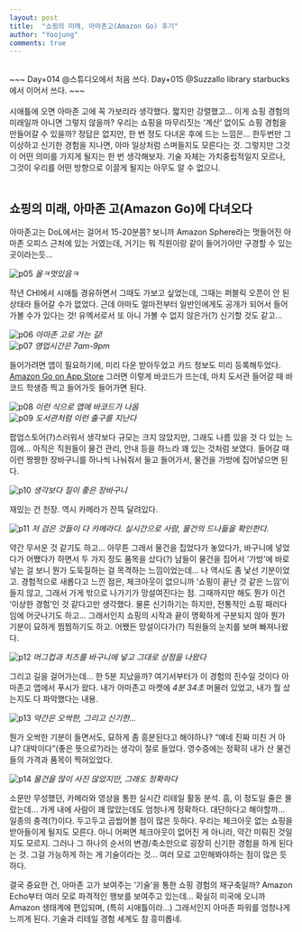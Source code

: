 ```yaml
---
layout: post
title:  "쇼핑의 미래, 아마존고(Amazon Go) 후기"
author: "Yoojung"
comments: true
---
```

<br>
~~~
Day+014 @스튜디오에서 처음 쓰다.
Day+015 @Suzzallo library starbucks에서 이어서 쓰다.  
~~~
<br>
<br>
시애틀에 오면 아마존 고에 꼭 가보리라 생각했다. 짧지만 강렬했고... 이게 쇼핑 경험의 미래일까 아니면 그렇지 않을까? 우리는 쇼핑을 마무리짓는 ‘계산’ 없이도 쇼핑 경험을 만들어갈 수 있을까? 정답은 없지만, 한 번 정도 다녀온 후에 드는 느낌은... 한두번만 그 이상하고 신기한 경험을 지나면, 아마 일상처럼 스며들지도 모른다는 것. 그렇지만 그것이 어떤 의미를 가지게 될지는 한 번 생각해보자. 기술 자체는 가치중립적일지 모르나, 그것이 우리를 어떤 방향으로 이끌게 될지는 아무도 알 수 없으니. 
<br>
<br>

## 쇼핑의 미래, 아마존 고(Amazon Go)에 다녀오다
아마존고는 DoL에서는 걸어서 15-20분쯤? 보니까 Amazon Sphere라는 멋들어진 아마존 오피스 근처에 있는 거였는데, 거기는 뭐 직원이랑 같이 들어가야만 구경할 수 있는 곳이라는듯...

![p05]({{site.url}}/assets/2018-03-05-p05.JPG)
_올ㅋ멋있음ㅋ_
<br>

작년 CHI에서 시애틀 경유하면서 그때도 가보고 싶었는데, 그때는 퍼블릭 오픈이 안 된 상태라 들어갈 수가 없었다. 근데 아마도 얼마전부터 일반인에게도 공개가 되어서 들어가볼 수가 있다는 것! 유엑서로서 또 아니 가볼 수 없지 않은가(?) 신기할 것도 같고...

![p06]({{site.url}}/assets/2018-03-05-p06.JPG)
_아마존 고로 가는 길!_
<br>
![p07]({{site.url}}/assets/2018-03-05-p07.JPG)
_영업시간은 7am-9pm_
<br>

들어가려면 앱이 필요하기에, 미리 다운 받아두었고 카드 정보도 미리 등록해두었다. [Amazon Go on App Store](https://itunes.apple.com/us/app/amazon-go/id1183036929?mt=8) 그러면 이렇게 바코드가 뜨는데, 마치 도서관 들어갈 때 바코드 학생증 찍고 들어가듯 들어가면 된다.

![p08]({{site.url}}/assets/2018-03-05-p08.png)
_이런 식으로 앱에 바코드가 나옴_
<br>
![p09]({{site.url}}/assets/2018-03-05-p09.JPG)
_도서관처럼 이런 출구를 지난다_
<br>

팝업스토어(?)스러워서 생각보다 규모는 크지 않았지만, 그래도 나름 있을 것 다 있는 느낌에... 아직은 직원들이 물건 관리, 안내 등을 하느라 꽤 있는 것처럼 보였다. 들어갈 때 이런 짱짱한 장바구니를 하나씩 나눠줘서 들고 들어가서, 물건을 가방에 집어넣으면 된다.

![p10]({{site.url}}/assets/2018-03-05-p10.JPG)
_생각보다 질이 좋은 장바구니_
<br>

재밌는 건 천장. 역시 카메라가 잔뜩 달려있다. 

![p11]({{site.url}}/assets/2018-03-05-p11.JPG)
_저 검은 것들이 다 카메라다. 실시간으로 사람, 물건의 드나듦을 확인한다._
<br>

약간 무서운 것 같기도 하고... 아무튼 그래서 물건을 집었다가 놓았다가, 바구니에 넣었다가 어쨌다가 하면서 두 가지 정도 품목을 샀다(?) 남들이 물건을 집어서 ‘가방’에 바로 넣는 걸 보니 뭔가 도둑질하는 걸 목격하는 느낌이었는데... 나 역시도 좀 낯선 기분이었고. 경험적으로 새롭다고 느낀 점은, 체크아웃이 없으니까 ‘쇼핑이 끝난 것 같은 느낌’이 들지 않고, 그래서 가게 밖으로 나가기가 망설여진다는 점. 그때까지만 해도 뭔가 이건 ‘이상한 경험’인 것 같다고만 생각했다. 물론 신기하기는 하지만, 전통적인 쇼핑 패러다임에 어긋나기도 하고... 그래서인지 쇼핑의 시작과 끝이 명확하게 구분되지 않아 뭔가 기분이 묘하게 찜찜하기도 하고. 어쨌든 망설이다가(?) 직원들의 눈치를 보며 빠져나왔다. 

![p12]({{site.url}}/assets/2018-03-05-p12.JPG)
_머그컵과 치즈를 바구니에 넣고 그대로 상점을 나왔다_
<br>

그리고 길을 걸어가는데... 한 5분 지났을까? 여기서부터가 이 경험의 진수일 것이다 아마존고 앱에서 푸시가 왔다. 내가 아마존고 마켓에 _4분 34초_ 머물러 있었고, 내가 뭘 샀는지도 다 파악했다는 내용. 

![p13]({{site.url}}/assets/2018-03-05-p13.PNG)
_약간은 오싹한, 그리고 신기한..._
<br>

뭔가 오싹한 기분이 들면서도, 묘하게 좀 흥분된다고 해야하나? “얘네 진짜 미친 거 아냐? 대박이다”(좋은 뜻으로?)라는 생각이 절로 들었다. 영수증에는 정확히 내가 산 물건들의 가격과 품목이 찍혀있었다. 

![p14]({{site.url}}/assets/2018-03-05-p14.PNG)
_물건을 많이 사진 않았지만, 그래도 정확하다_
<br>

소문만 무성했던, 카메라와 영상을 통한 실시간 리테일 활동 분석. 흠, 이 정도일 줄은 몰랐는데... 가게 내에 사람이 꽤 많았는데도 엄청나게 정확하다. 대단하다고 해야할까... 일종의 충격(?)이다. 두고두고 곱씹어볼 점이 많은 듯하다. 우리는 체크아웃 없는 쇼핑을 받아들이게 될지도 모른다. 아니 어쩌면 체크아웃이 없어진 게 아니라, 약간 미뤄진 것일지도 모르지. 그러나 그 하나의 순서의 변경/축소만으로 굉장히 신기한 경험을 하게 된다는 것. 그걸 가능하게 하는 게 기술이라는 것... 여러 모로 고민해봐야하는 점이 많은 듯하다.

결국 중요한 건, 아마존 고가 보여주는 ‘기술’을 통한 쇼핑 경험의 재구축일까? Amazon Echo부터 여러 모로 파격적인 행보를 보여주고 있는데... 확실히 미국에 오니까 Amazon 생태계에 편입되며, (특히 시애틀이라...) 그래서인지 아마존 파워를 엄청나게 느끼게 된다. 기술과 리테일 경험 세계도 참 흥미롭네. 

